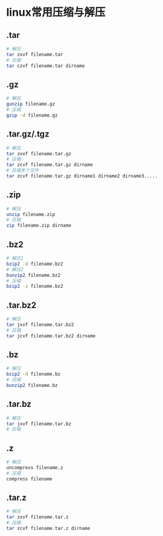 # linux常用压缩与解压

## .tar
``` bash
# 解压
tar zxvf filename.tar
# 压缩
tar czvf filename.tar dirname
```

## .gz
``` bash
# 解压
gunzip filename.gz
# 压缩
gzip -d filename.gz
```

## .tar.gz/.tgz
``` bash
# 解压
tar zxvf filename.tar.gz
# 压缩
tar zcvf filename.tar.gz dirname
# 压缩多个文件
tar zcvf filename.tar.gz dirname1 dirname2 dirname3.....
```

## .zip
``` bash
# 解压
unzip filename.zip
# 压缩
zip filename.zip dirname
```

## .bz2
``` bash
# 解压1
bzip2 -d filename.bz2
# 解压2
bunzip2 filename.bz2
# 压缩
bzip2 -z filename.bz2
```

## .tar.bz2

``` bash
# 解压
tar jxvf filename.tar.bz2
# 压缩
tar jcvf filename.tar.bz2 dirname
```

## .bz
``` bash
# 解压
bzip2 -d filename.bz
# 压缩
bunzip2 filename.bz
```

## .tar.bz
``` bash
# 解压
tar jxvf filename.tar.bz
# 压缩

```

## .z
``` bash
# 解压
uncompress filename.z
# 压缩
compress filename
```

## .tar.z
``` bash
# 解压
tar zxvf filename.tar.z
# 压缩
tar zcvf filename.tar.z dirname
```

